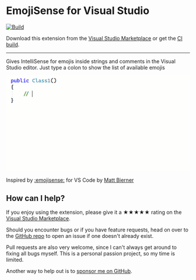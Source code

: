 [marketplace]: https://marketplace.visualstudio.com/items?itemName=MadsKristensen.EmojiSense
[vsixgallery]: http://vsixgallery.com/extension/EmojiSense.2461fd3c-53c0-4e86-a00f-52d181d4a194/
[repo]:https://github.com/madskristensen/EmojiSense

# EmojiSense for Visual Studio

[![Build](https://github.com/madskristensen/EmojiSense/actions/workflows/build.yaml/badge.svg)](https://github.com/madskristensen/EmojiSense/actions/workflows/build.yaml)

Download this extension from the [Visual Studio Marketplace][marketplace]
or get the [CI build][vsixgallery].

--------------------------------------

Gives IntelliSense for emojis inside strings and comments in the Visual Studio editor. Just type a colon to show the list of available emojis

![EmojiSense](art/EmojiSense.gif)

Inspired by [:emojisense:](https://marketplace.visualstudio.com/items?itemName=bierner.emojisense) for VS Code by [Matt Bierner](https://github.com/mattbierner)

## How can I help?
If you enjoy using the extension, please give it a ★★★★★ rating on the [Visual Studio Marketplace][marketplace].

Should you encounter bugs or if you have feature requests, head on over to the [GitHub repo][repo] to open an issue if one doesn't already exist.

Pull requests are also very welcome, since I can't always get around to fixing all bugs myself. This is a personal passion project, so my time is limited.

Another way to help out is to [sponsor me on GitHub](https://github.com/sponsors/madskristensen).
